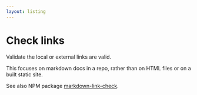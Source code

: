 ```yaml
---
layout: listing
---
```

# Check links

Validate the local or external links are valid.

This focuses on markdown docs in a repo, rather than on HTML files or on a built static site.

See also NPM package [markdown-link-check](https://github.com/tcort/markdown-link-check).
